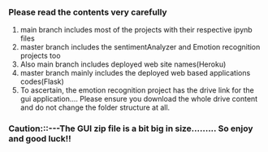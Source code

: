 ### Please read the contents very carefully
1. main branch includes most of the projects with their respective ipynb files
2. master branch includes the sentimentAnalyzer and Emotion recognition projects too
3. Also main branch includes deployed web site names(Heroku)
4. master branch mainly includes the deployed web based applications codes(Flask)
5. To ascertain, the emotion recognition project has the drive link for the gui application....
Please ensure you download the whole drive content and do not change the folder structure at all.
### Caution:::---The GUI zip file is a bit big in size......... So enjoy and good luck!!
